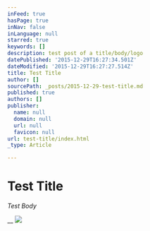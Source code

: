 ```yaml
---
inFeed: true
hasPage: true
inNav: false
inLanguage: null
starred: true
keywords: []
description: test post of a title/body/logo
datePublished: '2015-12-29T16:27:34.501Z'
dateModified: '2015-12-29T16:27:27.514Z'
title: Test Title
author: []
sourcePath: _posts/2015-12-29-test-title.md
published: true
authors: []
publisher:
  name: null
  domain: null
  url: null
  favicon: null
url: test-title/index.html
_type: Article

---
```

# Test Title

_Test Body_

__
![](https://the-grid-user-content.s3-us-west-2.amazonaws.com/9aeaaff2-3252-4059-a9fa-19e4a2138478.png)